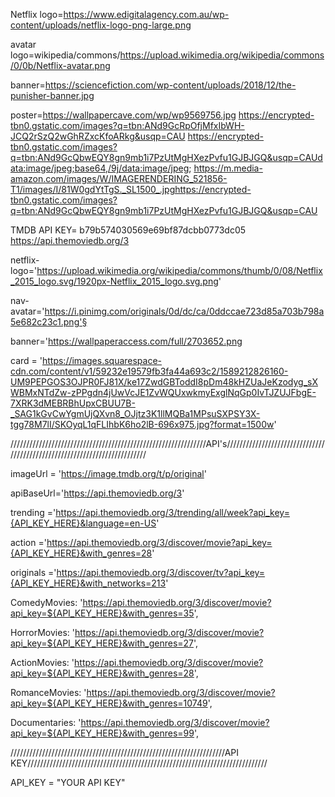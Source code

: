 Netflix logo=https://www.edigitalagency.com.au/wp-content/uploads/netflix-logo-png-large.png

avatar logo=wikipedia/commons/https://upload.wikimedia.org/wikipedia/commons/0/0b/Netflix-avatar.png


banner=https://sciencefiction.com/wp-content/uploads/2018/12/the-punisher-banner.jpg
 
poster=https://wallpapercave.com/wp/wp9569756.jpg
https://encrypted-tbn0.gstatic.com/images?q=tbn:ANd9GcRpOfjMfxIbWH-JCQ2rSzQ2wGhRZxcKfoARkg&usqp=CAU
https://encrypted-tbn0.gstatic.com/images?q=tbn:ANd9GcQbwEQY8gn9mb1i7PzUtMgHXezPvfu1GJBJGQ&usqp=CAUdata:image/jpeg;base64,/9j/data:image/jpeg;
https://m.media-amazon.com/images/W/IMAGERENDERING_521856-T1/images/I/81W0gdYtTgS._SL1500_.jpghttps://encrypted-tbn0.gstatic.com/images?q=tbn:ANd9GcQbwEQY8gn9mb1i7PzUtMgHXezPvfu1GJBJGQ&usqp=CAU


TMDB API KEY= b79b574030569e69bf87dcbb0773dc05
https://api.themoviedb.org/3








netflix-logo='https://upload.wikimedia.org/wikipedia/commons/thumb/0/08/Netflix_2015_logo.svg/1920px-Netflix_2015_logo.svg.png'

nav-avatar='https://i.pinimg.com/originals/0d/dc/ca/0ddccae723d85a703b798a5e682c23c1.png'§

banner='https://wallpaperaccess.com/full/2703652.png

card = 'https://images.squarespace-cdn.com/content/v1/59232e19579fb3fa44a693c2/1589212826160-UM9PEPGOS3OJPR0FJ81X/ke17ZwdGBToddI8pDm48kHZUaJeKzodyg_sXWBMxNTdZw-zPPgdn4jUwVcJE1ZvWQUxwkmyExglNqGp0IvTJZUJFbgE-7XRK3dMEBRBhUpxCBUU7B-_SAG1kGvCwYgmUjQXvn8_OJjtz3K1llMQBa1MPsuSXPSY3X-tgg78M7lI/SKOyqL1qFLIhbK6ho2lB-696x975.jpg?format=1500w'

//////////////////////////////////////////////////////////////API's//////////////////////////////////////////////////////////////////////////

imageUrl = 'https://image.tmdb.org/t/p/original'

apiBaseUrl='https://api.themoviedb.org/3'

trending ='https://api.themoviedb.org/3/trending/all/week?api_key={API_KEY_HERE}&language=en-US'

action ='https://api.themoviedb.org/3/discover/movie?api_key={API_KEY_HERE}&with_genres=28'

originals ='https://api.themoviedb.org/3/discover/tv?api_key={API_KEY_HERE}&with_networks=213'

ComedyMovies: 'https://api.themoviedb.org/3/discover/movie?api_key=${API_KEY_HERE}&with_genres=35',

HorrorMovies: 'https://api.themoviedb.org/3/discover/movie?api_key=${API_KEY_HERE}&with_genres=27',

ActionMovies: 'https://api.themoviedb.org/3/discover/movie?api_key=${API_KEY_HERE}&with_genres=28',

RomanceMovies: 'https://api.themoviedb.org/3/discover/movie?api_key=${API_KEY_HERE}&with_genres=10749',

Documentaries: 'https://api.themoviedb.org/3/discover/movie?api_key=${API_KEY_HERE}&with_genres=99',

////////////////////////////////////////////////////////////////////API KEY////////////////////////////////////////////////////////////////////////////

API_KEY = "YOUR API KEY"
